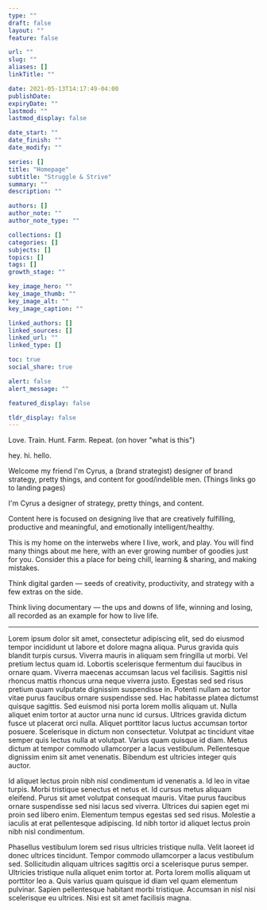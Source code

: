 ```yaml
---
type: ""
draft: false
layout: ""
feature: false

url: ""
slug: "" 
aliases: []
linkTitle: ""

date: 2021-05-13T14:17:49-04:00
publishDate:
expiryDate: ""
lastmod: ""
lastmod_display: false

date_start: ""
date_finish: ""
date_modify: ""

series: []
title: "Homepage"
subtitle: "Struggle & Strive"
summary: ""
description: ""

authors: []
author_note: ""
author_note_type: ""

collections: []
categories: []
subjects: []
topics: []
tags: []
growth_stage: ""

key_image_hero: ""
key_image_thumb: ""
key_image_alt: ""
key_image_caption: ""

linked_authors: []
linked_sources: []
linked_url: ""
linked_type: []

toc: true
social_share: true

alert: false
alert_message: ""

featured_display: false

tldr_display: false
---
```



<!-- Turn this into a quote with your name -->
Love. Train. Hunt. Farm. Repeat. (on hover "what is this")

hey. hi. hello.

Welcome my friend
I'm Cyrus, a (brand strategist) designer of brand strategy, pretty things, and content for good/indelible men. (Things links go to landing pages)

I'm Cyrus a designer of strategy, pretty things, and content.

Content here is focused on designing live that are creatively fulfilling, productive and meaningful, and emotionally intelligent/healthy.

This is my home on the interwebs where I live, work, and play. You will find many things about me here, with an ever growing number of goodies just for you. Consider this a place for being chill, learning & sharing, and making mistakes.

Think digital garden — seeds of creativity, productivity, and strategy with a few extras on the side.

Think living documentary — the ups and downs of life, winning and losing, all recorded as an example for how to live life.

---

Lorem ipsum dolor sit amet, consectetur adipiscing elit, sed do eiusmod tempor incididunt ut labore et dolore magna aliqua. Purus gravida quis blandit turpis cursus. Viverra mauris in aliquam sem fringilla ut morbi. Vel pretium lectus quam id. Lobortis scelerisque fermentum dui faucibus in ornare quam. Viverra maecenas accumsan lacus vel facilisis. Sagittis nisl rhoncus mattis rhoncus urna neque viverra justo. Egestas sed sed risus pretium quam vulputate dignissim suspendisse in. Potenti nullam ac tortor vitae purus faucibus ornare suspendisse sed. Hac habitasse platea dictumst quisque sagittis. Sed euismod nisi porta lorem mollis aliquam ut. Nulla aliquet enim tortor at auctor urna nunc id cursus. Ultrices gravida dictum fusce ut placerat orci nulla. Aliquet porttitor lacus luctus accumsan tortor posuere. Scelerisque in dictum non consectetur. Volutpat ac tincidunt vitae semper quis lectus nulla at volutpat. Varius quam quisque id diam. Metus dictum at tempor commodo ullamcorper a lacus vestibulum. Pellentesque dignissim enim sit amet venenatis. Bibendum est ultricies integer quis auctor.

Id aliquet lectus proin nibh nisl condimentum id venenatis a. Id leo in vitae turpis. Morbi tristique senectus et netus et. Id cursus metus aliquam eleifend. Purus sit amet volutpat consequat mauris. Vitae purus faucibus ornare suspendisse sed nisi lacus sed viverra. Ultrices dui sapien eget mi proin sed libero enim. Elementum tempus egestas sed sed risus. Molestie a iaculis at erat pellentesque adipiscing. Id nibh tortor id aliquet lectus proin nibh nisl condimentum.

Phasellus vestibulum lorem sed risus ultricies tristique nulla. Velit laoreet id donec ultrices tincidunt. Tempor commodo ullamcorper a lacus vestibulum sed. Sollicitudin aliquam ultrices sagittis orci a scelerisque purus semper. Ultricies tristique nulla aliquet enim tortor at. Porta lorem mollis aliquam ut porttitor leo a. Quis varius quam quisque id diam vel quam elementum pulvinar. Sapien pellentesque habitant morbi tristique. Accumsan in nisl nisi scelerisque eu ultrices. Nisi est sit amet facilisis magna.
